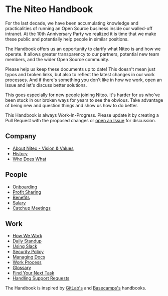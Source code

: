 # The Niteo Handbook

For the last decade, we have been accumulating knowledge and practicalities of running an Open Source business inside our walled-off intranet. At the 10th Anniversary Party we realized it is time that we make these public and potentially help people in similar positions.

The Handbook offers us an opportunity to clarify what Niteo is and how we operate. It allows greater transparency to our partners, potential new team members, and the wider Open Source community.

Please help us keep these documents up to date! This doesn't mean just typos and broken links, but also to reflect the latest changes in our work processes. And if there's something you don't like in how we work, open an Issue and let's discuss better solutions.

This goes especially for new people joining Niteo. It's harder for us who've been stuck in our broken ways for years to see the obvious. Take advantage of being new and question things and show us how to do better.

This Handbook is always Work-In-Progress. Please update it by creating a Pull Request with the proposed changes or [open an Issue](https://github.com/niteoweb/handbook/issues) for discussion.


## Company

* [About Niteo - Vision & Values](https://github.com/niteoweb/handbook/blob/master/niteo.md)
* [History](https://github.com/niteoweb/handbook/blob/master/history.md)
* [Who Does What](https://github.com/niteoweb/handbook/blob/master/who-does-what.md)

## People
* [Onboarding](https://github.com/niteoweb/handbook/blob/master/onboarding.md)
* [Profit Sharing](https://github.com/niteoweb/handbook/blob/master/profit-sharing.md)
* [Benefits](https://github.com/niteoweb/handbook/blob/master/benefits.md)
* [Salary](https://github.com/niteoweb/handbook/blob/master/salary.md)
* [Catchup Meetings](https://github.com/niteoweb/handbook/blob/master/catchup-meetings.md)

## Work
* [How We Work](https://github.com/niteoweb/handbook/blob/master/how-we-work.md)
* [Daily Standup](https://github.com/niteoweb/handbook/blob/master/standup.md)
* [Using Slack](https://github.com/niteoweb/handbook/blob/master/using-slack.md)
* [Security Policy](https://github.com/niteoweb/handbook/blob/master/security.md)
* [Managing Docs](https://github.com/niteoweb/handbook/blob/master/managing-docs.md)
* [Work Process](https://github.com/niteoweb/handbook/blob/master/work-process.md)
* [Glossary](https://github.com/niteoweb/handbook/blob/master/glossary.md)
* [Find Your Next Task](https://github.com/niteoweb/handbook/blob/master/next-task.md)
* [Handling Support Requests](https://github.com/niteoweb/handbook/blob/master/support.md)



The Handbook is inspired by [GitLab's](https://about.gitlab.com/handbook/) and [Basecamps's](https://github.com/basecamp/handbook) handbooks.
